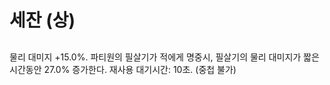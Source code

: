 # 세잔 (상)

##

물리 대미지 +15.0%. 파티원의 필살기가 적에게 명중시, 필살기의 물리 대미지가 짧은 시간동안 27.0% 증가한다. 재사용 대기시간: 10초. (중첩 불가)
